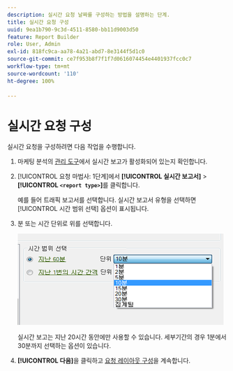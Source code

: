 ```yaml
---
description: 실시간 요청 날짜를 구성하는 방법을 설명하는 단계.
title: 실시간 요청 구성
uuid: 9ea1b790-9c3d-4511-8580-bb11d9003d50
feature: Report Builder
role: User, Admin
exl-id: 818fc9ca-aa78-4a21-abd7-8e3144f5d1c0
source-git-commit: ce7f953b8f7f1f7d0616074454e4401937fcc0c7
workflow-type: tm+mt
source-wordcount: '110'
ht-degree: 100%

---
```


# 실시간 요청 구성

실시간 요청을 구성하려면 다음 작업을 수행합니다.

1. 마케팅 분석의 [관리 도구](https://experienceleague.adobe.com/docs/analytics/admin/admin-tools/real-time-reports/t-realtime-admin.html?lang=ko-KR)에서 실시간 보고가 활성화되어 있는지 확인합니다.
1. [!UICONTROL 요청 마법사: 1단계]에서 **[!UICONTROL 실시간 보고서]** > **[!UICONTROL `<report type>`]**&#x200B;를 클릭합니다.

   예를 들어 트래픽 보고서를 선택합니다. 실시간 보고서 유형을 선택하면 [!UICONTROL 시간 범위 선택] 옵션이 표시됩니다.

1. 분 또는 시간 단위로 위를 선택합니다.

   ![단계 결과](assets/real_time_select_date.png)

   실시간 보고는 지난 20시간 동안에만 사용할 수 있습니다. 세부기간의 경우 1분에서 30분까지 선택하는 옵션이 있습니다.
1. **[!UICONTROL 다음]**&#x200B;을 클릭하고 [요청 레이아웃 구성](/help/analyze/report-builder/layout/layout.md)을 계속합니다.
